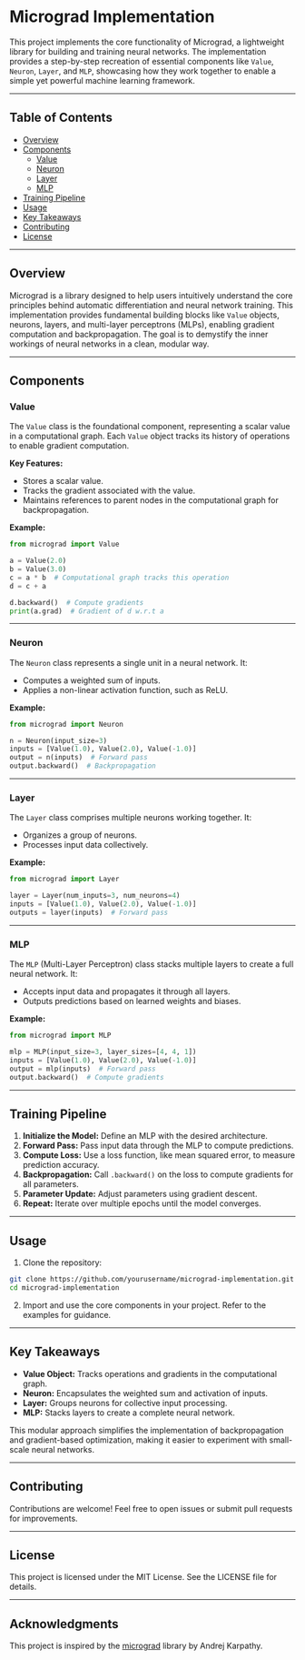 # Micrograd Implementation

This project implements the core functionality of Micrograd, a lightweight library for building and training neural networks. The implementation provides a step-by-step recreation of essential components like `Value`, `Neuron`, `Layer`, and `MLP`, showcasing how they work together to enable a simple yet powerful machine learning framework.

---

## Table of Contents

- [Overview](#overview)
- [Components](#components)
  - [Value](#value)
  - [Neuron](#neuron)
  - [Layer](#layer)
  - [MLP](#mlp)
- [Training Pipeline](#training-pipeline)
- [Usage](#usage)
- [Key Takeaways](#key-takeaways)
- [Contributing](#contributing)
- [License](#license)

---

## Overview

Micrograd is a library designed to help users intuitively understand the core principles behind automatic differentiation and neural network training. This implementation provides fundamental building blocks like `Value` objects, neurons, layers, and multi-layer perceptrons (MLPs), enabling gradient computation and backpropagation. The goal is to demystify the inner workings of neural networks in a clean, modular way.

---

## Components

### Value

The `Value` class is the foundational component, representing a scalar value in a computational graph. Each `Value` object tracks its history of operations to enable gradient computation.

**Key Features:**
- Stores a scalar value.
- Tracks the gradient associated with the value.
- Maintains references to parent nodes in the computational graph for backpropagation.

**Example:**
```python
from micrograd import Value

a = Value(2.0)
b = Value(3.0)
c = a * b  # Computational graph tracks this operation
d = c + a

d.backward()  # Compute gradients
print(a.grad)  # Gradient of d w.r.t a
```

---

### Neuron

The `Neuron` class represents a single unit in a neural network. It:
- Computes a weighted sum of inputs.
- Applies a non-linear activation function, such as ReLU.

**Example:**
```python
from micrograd import Neuron

n = Neuron(input_size=3)
inputs = [Value(1.0), Value(2.0), Value(-1.0)]
output = n(inputs)  # Forward pass
output.backward()  # Backpropagation
```

---

### Layer

The `Layer` class comprises multiple neurons working together. It:
- Organizes a group of neurons.
- Processes input data collectively.

**Example:**
```python
from micrograd import Layer

layer = Layer(num_inputs=3, num_neurons=4)
inputs = [Value(1.0), Value(2.0), Value(-1.0)]
outputs = layer(inputs)  # Forward pass
```

---

### MLP

The `MLP` (Multi-Layer Perceptron) class stacks multiple layers to create a full neural network. It:
- Accepts input data and propagates it through all layers.
- Outputs predictions based on learned weights and biases.

**Example:**
```python
from micrograd import MLP

mlp = MLP(input_size=3, layer_sizes=[4, 4, 1])
inputs = [Value(1.0), Value(2.0), Value(-1.0)]
output = mlp(inputs)  # Forward pass
output.backward()  # Compute gradients
```

---

## Training Pipeline

1. **Initialize the Model:** Define an MLP with the desired architecture.
2. **Forward Pass:** Pass input data through the MLP to compute predictions.
3. **Compute Loss:** Use a loss function, like mean squared error, to measure prediction accuracy.
4. **Backpropagation:** Call `.backward()` on the loss to compute gradients for all parameters.
5. **Parameter Update:** Adjust parameters using gradient descent.
6. **Repeat:** Iterate over multiple epochs until the model converges.

---

## Usage

1. Clone the repository:
```bash
git clone https://github.com/yourusername/micrograd-implementation.git
cd micrograd-implementation
```

2. Import and use the core components in your project. Refer to the examples for guidance.

---

## Key Takeaways

- **Value Object:** Tracks operations and gradients in the computational graph.
- **Neuron:** Encapsulates the weighted sum and activation of inputs.
- **Layer:** Groups neurons for collective input processing.
- **MLP:** Stacks layers to create a complete neural network.

This modular approach simplifies the implementation of backpropagation and gradient-based optimization, making it easier to experiment with small-scale neural networks.

---

## Contributing

Contributions are welcome! Feel free to open issues or submit pull requests for improvements.

---

## License

This project is licensed under the MIT License. See the LICENSE file for details.

---

## Acknowledgments

This project is inspired by the [micrograd](https://github.com/karpathy/micrograd) library by Andrej Karpathy.
